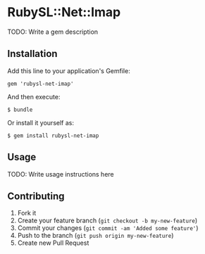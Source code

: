 # RubySL::Net::Imap

TODO: Write a gem description

## Installation

Add this line to your application's Gemfile:

    gem 'rubysl-net-imap'

And then execute:

    $ bundle

Or install it yourself as:

    $ gem install rubysl-net-imap

## Usage

TODO: Write usage instructions here

## Contributing

1. Fork it
2. Create your feature branch (`git checkout -b my-new-feature`)
3. Commit your changes (`git commit -am 'Added some feature'`)
4. Push to the branch (`git push origin my-new-feature`)
5. Create new Pull Request
